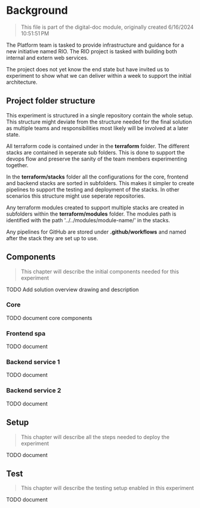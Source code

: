# Background

> This file is part of the digital-doc module, originally created 6/16/2024 10:51:51 PM

The Platform team is tasked to provide infrastructure and guidance for a new initiative named RIO. The RIO project is tasked with building both internal and extern web services.

The project does not yet know the end state but have invited us to experiment to show what we can deliver within a week to support the initial architecture.

## Project folder structure

This experiment is structured in a single repository contain the whole setup. This structure might deviate from the structure needed for the final solution as multiple teams and responsibilities most likely will be involved at a later state.

All terraform code is contained under in the **terraform** folder.
The different stacks are contained in seperate sub folders. This is done to support the devops flow and preserve the sanity of the team members experimenting together.

In the **terraform/stacks** folder all the configurations for the core, frontend and backend stacks are sorted in subfolders. This makes it simpler to create pipelines to support the testing and deployment of the stacks. In other scenarios this structure might use seperate repositories.

Any terraform modules created to support multiple stacks are created in subfolders within the **terraform/modules** folder. The modules path is identified with the path '../../modules/module-name/' in the stacks.

Any pipelines for GitHub are stored under **.github/workflows** and named after the stack they are set up to use.

## Components

> This chapter will describe the initial components needed for this experiment

TODO Add solution overview drawing and description

### Core

TODO document core components

### Frontend spa

TODO document

### Backend service 1

TODO document

### Backend service 2

TODO document

## Setup

> This chapter will describe all the steps needed to deploy the experiment

TODO document

## Test

> This chapter will describe the testing setup enabled in this experiment

TODO document
